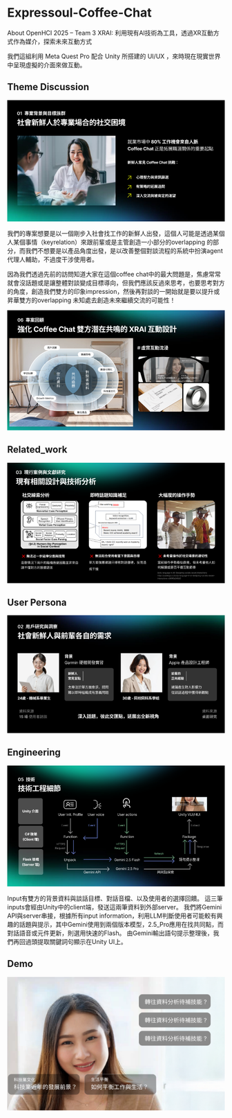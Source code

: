 # Expressoul-Coffee-Chat
About OpenHCI 2025 – Team 3 XRAI: 利用現有AI技術為工具，透過XR互動方式作為媒介，探索未來互動方式

我們這組利用 Meta Quest Pro 配合 Unity 所搭建的 UI/UX ，來時現在現實世界中呈現虛擬的介面來做互動。

## Theme Discussion

![Problem](image/Problem.png)

我們的專案想要是以一個剛步入社會找工作的新鮮人出發，這個人可能是透過某個人某個事情（keyrelation）來跟前輩或是主管創造一小部分的overlapping 的部分，而我們不想要是以產品角度出發，是以改善整個對談流程的系統中扮演agent代理人輔助，不過度干涉使用者。

因為我們透過先前的訪問知道大家在這個coffee chat中的最大問題是，焦慮常常就會沒話題或是讓整體對談變成目標導向，但我們應該反過來思考，也要思考對方的角度，創造我們雙方的印象impression，然後再對談的一開始就是要以提升或昇華雙方的overlapping 未知處去創造未來繼續交流的可能性！

![Review](image/Review.png)

## Related_work

![Related_work](image/Related_work.png)


## User Persona

![Persona](image/Persona.png)

## Engineering 

![enginee_flow](image/enginee_flow.png)

Input有雙方的背景資料與談話目標、對話音檔、以及使用者的選擇回饋。
這三筆inputs會經由Unity中的client端，發送這兩筆資料到外部server。
我們將Gemini API與server串接，根據所有input information，利用LLM判斷使用者可能較有興趣的話題與提示，其中Gemini使用到兩個版本模型，2.5_Pro應用在找共同點，而對話語音或元件更新，則選用快速的Flash。
由Gemini輸出語句提示整理後，我們再回過頭提取關鍵詞句顯示在Unity UI上。


## Demo

![Demo](image/Demo.png)
